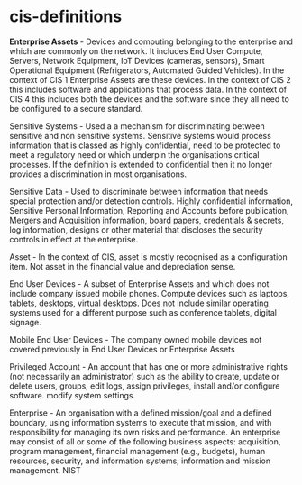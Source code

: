 # cis-definitions

**Enterprise Assets** - Devices and computing belonging to the enterprise and which are commonly on the network.  It includes End User Compute, Servers, Network Equipment, IoT Devices (cameras, sensors), Smart Operational Equipment (Refrigerators, Automated Guided Vehicles).  In the context of CIS 1 Enterprise Assets are these devices.  In the context of CIS 2 this includes software and applications that process data.  In the context of CIS 4 this includes both the devices and the software since they all need to be configured to a secure standard.

Sensitive Systems - Used a a mechanism for discriminating between sensitive and non sensitive systems.  Sensitive systems would process information that is classed as highly confidential, need to be protected to meet a regulatory need or which underpin the organisations critical processes.  If the definition is extended to confidential then it no longer provides a discrimination in most organisations.

Sensitive Data - Used to discriminate between information that needs special protection and/or detection controls.  Highly confidential information, Sensitive Personal Information, Reporting and Accounts before publication, Mergers and Acquisition information, board papers, credentials & secrets, log information, designs or other material that discloses the security controls in effect at the enterprise.

Asset - In the context of CIS, asset is mostly recognised as a configuration item.  Not asset in the financial value and depreciation sense.

End User Devices - A subset of Enterprise Assets and which does not include company issued mobile phones.  Compute devices such as laptops, tablets, desktops, virtual desktops.  Does not include similar operating systems used for a different purpose such as conference tablets, digital signage.

Mobile End User Devices - The company owned mobile devices not covered previously in End User Devices or Enterprise Assets

Privileged Account - An account that has one or more administrative rights (not necessarily an administrator) such as the ability to create, update or delete users, groups, edit logs, assign privileges, install and/or configure software. modify system settings.

Enterprise - An organisation with a defined mission/goal and a defined boundary, using information systems to execute that mission, and with responsibility for managing its own risks and performance. An enterprise may consist of all or some of the following business aspects: acquisition, program management, financial management (e.g., budgets), human resources, security, and information systems, information and mission management. NIST



